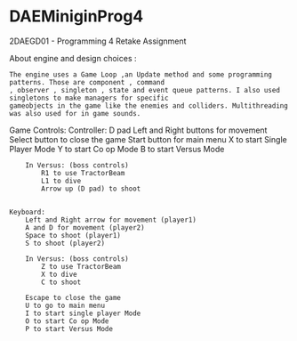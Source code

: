 # DAEMiniginProg4
2DAEGD01 - Programming 4 Retake Assignment

About engine and design choices :

	The engine uses a Game Loop ,an Update method and some programming patterns. Those are component , command 
	, observer , singleton , state and event queue patterns. I also used singletons to make managers for specific 
	gameobjects in the game like the enemies and colliders. Multithreading was also used for in game sounds.


Game Controls:
	Controller:
		D pad Left and Right buttons for movement
		Select button to close the game
		Start button for main menu
		X to start Single Player Mode
		Y to start Co op Mode
		B to start Versus Mode

		In Versus: (boss controls)
			R1 to use TractorBeam	
			L1 to dive 
			Arrow up (D pad) to shoot


	Keyboard:
		Left and Right arrow for movement (player1)
		A and D for movement (player2)
		Space to shoot (player1)
		S to shoot (player2)
		
		In Versus: (boss controls)
			Z to use TractorBeam
			X to dive
			C to shoot

		Escape to close the game
		U to go to main menu
		I to start single player Mode
		O to start Co op Mode
		P to start Versus Mode


